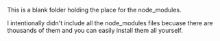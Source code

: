 This is a blank folder holding the place for the node_modules.

I intentionally didn't include all the node_modules files becuase there are thousands of them and you can easily install them all yourself.
